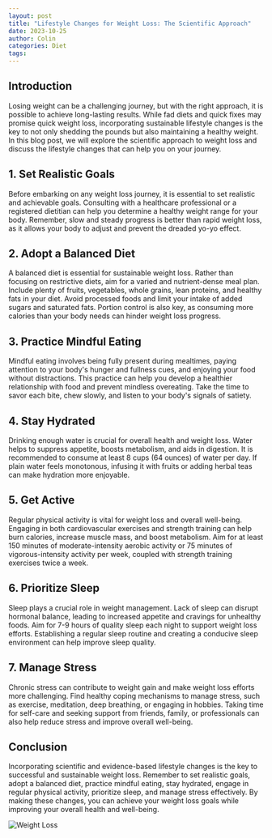 ```yaml
---
layout: post
title: "Lifestyle Changes for Weight Loss: The Scientific Approach"
date: 2023-10-25
author: Colin
categories: Diet
tags: 
---
```


## Introduction

Losing weight can be a challenging journey, but with the right approach, it is possible to achieve long-lasting results. While fad diets and quick fixes may promise quick weight loss, incorporating sustainable lifestyle changes is the key to not only shedding the pounds but also maintaining a healthy weight. In this blog post, we will explore the scientific approach to weight loss and discuss the lifestyle changes that can help you on your journey.

## 1. Set Realistic Goals

Before embarking on any weight loss journey, it is essential to set realistic and achievable goals. Consulting with a healthcare professional or a registered dietitian can help you determine a healthy weight range for your body. Remember, slow and steady progress is better than rapid weight loss, as it allows your body to adjust and prevent the dreaded yo-yo effect.

## 2. Adopt a Balanced Diet

A balanced diet is essential for sustainable weight loss. Rather than focusing on restrictive diets, aim for a varied and nutrient-dense meal plan. Include plenty of fruits, vegetables, whole grains, lean proteins, and healthy fats in your diet. Avoid processed foods and limit your intake of added sugars and saturated fats. Portion control is also key, as consuming more calories than your body needs can hinder weight loss progress.

## 3. Practice Mindful Eating

Mindful eating involves being fully present during mealtimes, paying attention to your body's hunger and fullness cues, and enjoying your food without distractions. This practice can help you develop a healthier relationship with food and prevent mindless overeating. Take the time to savor each bite, chew slowly, and listen to your body's signals of satiety.

## 4. Stay Hydrated

Drinking enough water is crucial for overall health and weight loss. Water helps to suppress appetite, boosts metabolism, and aids in digestion. It is recommended to consume at least 8 cups (64 ounces) of water per day. If plain water feels monotonous, infusing it with fruits or adding herbal teas can make hydration more enjoyable.

## 5. Get Active

Regular physical activity is vital for weight loss and overall well-being. Engaging in both cardiovascular exercises and strength training can help burn calories, increase muscle mass, and boost metabolism. Aim for at least 150 minutes of moderate-intensity aerobic activity or 75 minutes of vigorous-intensity activity per week, coupled with strength training exercises twice a week.

## 6. Prioritize Sleep

Sleep plays a crucial role in weight management. Lack of sleep can disrupt hormonal balance, leading to increased appetite and cravings for unhealthy foods. Aim for 7-9 hours of quality sleep each night to support weight loss efforts. Establishing a regular sleep routine and creating a conducive sleep environment can help improve sleep quality.

## 7. Manage Stress

Chronic stress can contribute to weight gain and make weight loss efforts more challenging. Find healthy coping mechanisms to manage stress, such as exercise, meditation, deep breathing, or engaging in hobbies. Taking time for self-care and seeking support from friends, family, or professionals can also help reduce stress and improve overall well-being.

## Conclusion

Incorporating scientific and evidence-based lifestyle changes is the key to successful and sustainable weight loss. Remember to set realistic goals, adopt a balanced diet, practice mindful eating, stay hydrated, engage in regular physical activity, prioritize sleep, and manage stress effectively. By making these changes, you can achieve your weight loss goals while improving your overall health and well-being.

![Weight Loss](https://source.unsplash.com/1600x900/?weight-loss)